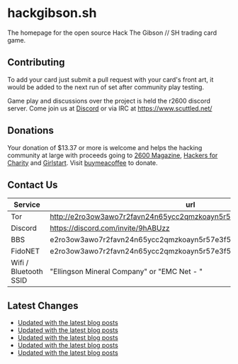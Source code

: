 # hackgibson.sh
The homepage for the open source Hack The Gibson // SH trading card game.


## Contributing

To add your card just submit a pull request with your card's front art, it would be added to the next run of set after community play testing.

Game play and discussions over the project is held the r2600 discord server. Come join us at [Discord](https://discord.com/invite/9hABUzz) or via IRC at https://www.scuttled.net/


## Donations

Your donation of $13.37 or more is welcome and helps the hacking community at large with proceeds going to [2600 Magazine](https://2600.com/), [Hackers for Charity](https://hackersforcharity.org) and [Girlstart](https://girlstart.org).  Visit [buymeacoffee](https://www.buymeacoffee.com/hackgibson.sh) to donate.


## Contact Us

Service | url
-|-
Tor | http://e2ro3ow3awo7r2favn24n65ycc2qmzkoayn5r57e3f56nvjwdcgg32ad.onion
Discord | https://discord.com/invite/9hABUzz
BBS | e2ro3ow3awo7r2favn24n65ycc2qmzkoayn5r57e3f56nvjwdcgg32ad.onion:23
FidoNET | e2ro3ow3awo7r2favn24n65ycc2qmzkoayn5r57e3f56nvjwdcgg32ad.onion:24554
Wifi / Bluetooth SSID | "Ellingson Mineral Company" or "EMC Net - <fidonet address>"

## Latest Changes
<!-- BLOG-POST-LIST:START -->
- [Updated with the latest blog posts](https://github.com/DFW2600/hackgibson.sh/commit/121276ead3cd565a0088e181a27518d05339e435)
- [Updated with the latest blog posts](https://github.com/DFW2600/hackgibson.sh/commit/994ce9ec78ed4eaeebb2a9cd62ab24de5bc954e2)
- [Updated with the latest blog posts](https://github.com/DFW2600/hackgibson.sh/commit/cccfd70e4a4bcf236950ee09523b2c87e790b65b)
- [Updated with the latest blog posts](https://github.com/DFW2600/hackgibson.sh/commit/a5c6bd0a55a154fe06cfe60babf1ea0a855808d1)
- [Updated with the latest blog posts](https://github.com/DFW2600/hackgibson.sh/commit/c4c1297c35c4a2a008e14f0aab732dcfc954de8a)
<!-- BLOG-POST-LIST:END -->
